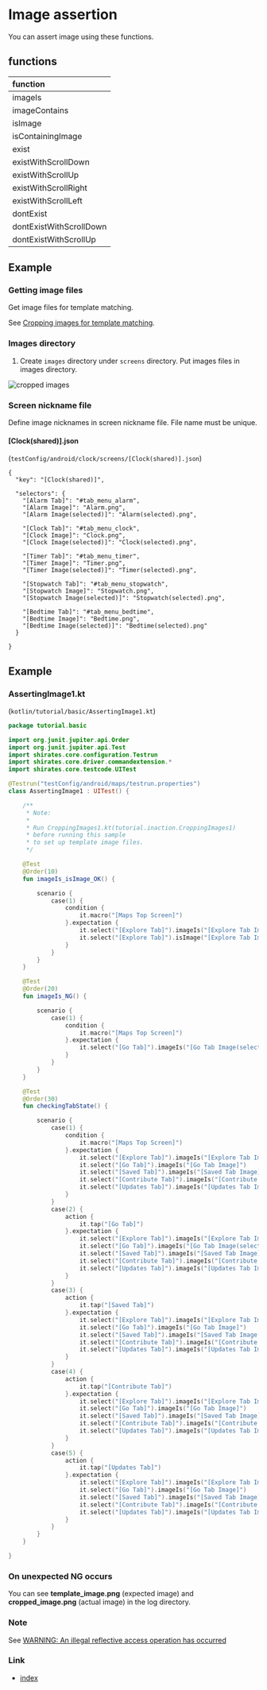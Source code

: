 # Image assertion

You can assert image using these functions.

## functions

| function                |
|:------------------------|
| imageIs                 |
| imageContains           |
| isImage                 |
| isContainingImage       |
| exist                   |
| existWithScrollDown     |
| existWithScrollUp       |
| existWithScrollRight    |
| existWithScrollLeft     |
| dontExist               |
| dontExistWithScrollDown |
| dontExistWithScrollUp   |

## Example

### Getting image files

Get image files for template matching.

See [Cropping images for template matching](../../../in_action/image_matching/cropping_images_for_template_matching.md).

### Images directory

1. Create `images` directory under `screens` directory. Put images files in images directory.

![cropped images](../../../in_action/_images/put_cropped_images_in_images_directory.png)

### Screen nickname file

Define image nicknames in screen nickname file. File name must be unique.

#### [Clock(shared)].json

(`testConfig/android/clock/screens/[Clock(shared)].json`)

```
{
  "key": "[Clock(shared)]",

  "selectors": {
    "[Alarm Tab]": "#tab_menu_alarm",
    "[Alarm Image]": "Alarm.png",
    "[Alarm Image(selected)]": "Alarm(selected).png",

    "[Clock Tab]": "#tab_menu_clock",
    "[Clock Image]": "Clock.png",
    "[Clock Image(selected)]": "Clock(selected).png",

    "[Timer Tab]": "#tab_menu_timer",
    "[Timer Image]": "Timer.png",
    "[Timer Image(selected)]": "Timer(selected).png",

    "[Stopwatch Tab]": "#tab_menu_stopwatch",
    "[Stopwatch Image]": "Stopwatch.png",
    "[Stopwatch Image(selected)]": "Stopwatch(selected).png",

    "[Bedtime Tab]": "#tab_menu_bedtime",
    "[Bedtime Image]": "Bedtime.png",
    "[Bedtime Image(selected)]": "Bedtime(selected).png"
  }

}
```

## Example

### AssertingImage1.kt

(`kotlin/tutorial/basic/AssertingImage1.kt`)

```kotlin
package tutorial.basic

import org.junit.jupiter.api.Order
import org.junit.jupiter.api.Test
import shirates.core.configuration.Testrun
import shirates.core.driver.commandextension.*
import shirates.core.testcode.UITest

@Testrun("testConfig/android/maps/testrun.properties")
class AssertingImage1 : UITest() {

    /**
     * Note:
     *
     * Run CroppingImages1.kt(tutorial.inaction.CroppingImages1)
     * before running this sample
     * to set up template image files.
     */

    @Test
    @Order(10)
    fun imageIs_isImage_OK() {

        scenario {
            case(1) {
                condition {
                    it.macro("[Maps Top Screen]")
                }.expectation {
                    it.select("[Explore Tab]").imageIs("[Explore Tab Image(selected)]")     // OK
                    it.select("[Explore Tab]").isImage("[Explore Tab Image(selected)]").thisIsTrue()      // OK
                }
            }
        }
    }

    @Test
    @Order(20)
    fun imageIs_NG() {

        scenario {
            case(1) {
                condition {
                    it.macro("[Maps Top Screen]")
                }.expectation {
                    it.select("[Go Tab]").imageIs("[Go Tab Image(selected)]")     // NG
                }
            }
        }
    }

    @Test
    @Order(30)
    fun checkingTabState() {

        scenario {
            case(1) {
                condition {
                    it.macro("[Maps Top Screen]")
                }.expectation {
                    it.select("[Explore Tab]").imageIs("[Explore Tab Image(selected)]")
                    it.select("[Go Tab]").imageIs("[Go Tab Image]")
                    it.select("[Saved Tab]").imageIs("[Saved Tab Image]")
                    it.select("[Contribute Tab]").imageIs("[Contribute Tab Image]")
                    it.select("[Updates Tab]").imageIs("[Updates Tab Image]")
                }
            }
            case(2) {
                action {
                    it.tap("[Go Tab]")
                }.expectation {
                    it.select("[Explore Tab]").imageIs("[Explore Tab Image]")
                    it.select("[Go Tab]").imageIs("[Go Tab Image(selected)]")
                    it.select("[Saved Tab]").imageIs("[Saved Tab Image]")
                    it.select("[Contribute Tab]").imageIs("[Contribute Tab Image]")
                    it.select("[Updates Tab]").imageIs("[Updates Tab Image]")
                }
            }
            case(3) {
                action {
                    it.tap("[Saved Tab]")
                }.expectation {
                    it.select("[Explore Tab]").imageIs("[Explore Tab Image]")
                    it.select("[Go Tab]").imageIs("[Go Tab Image]")
                    it.select("[Saved Tab]").imageIs("[Saved Tab Image(selected)]")
                    it.select("[Contribute Tab]").imageIs("[Contribute Tab Image]")
                    it.select("[Updates Tab]").imageIs("[Updates Tab Image]")
                }
            }
            case(4) {
                action {
                    it.tap("[Contribute Tab]")
                }.expectation {
                    it.select("[Explore Tab]").imageIs("[Explore Tab Image]")
                    it.select("[Go Tab]").imageIs("[Go Tab Image]")
                    it.select("[Saved Tab]").imageIs("[Saved Tab Image]")
                    it.select("[Contribute Tab]").imageIs("[Contribute Tab Image(selected)]")
                    it.select("[Updates Tab]").imageIs("[Updates Tab Image]")
                }
            }
            case(5) {
                action {
                    it.tap("[Updates Tab]")
                }.expectation {
                    it.select("[Explore Tab]").imageIs("[Explore Tab Image]")
                    it.select("[Go Tab]").imageIs("[Go Tab Image]")
                    it.select("[Saved Tab]").imageIs("[Saved Tab Image]")
                    it.select("[Contribute Tab]").imageIs("[Contribute Tab Image]")
                    it.select("[Updates Tab]").imageIs("[Updates Tab Image(selected)]")
                }
            }
        }
    }

}
```

### On unexpected NG occurs

You can see **template_image.png** (expected image) and **cropped_image.png** (actual image) in the log directory.

### Note

See [WARNING: An illegal reflective access operation has occurred](../../../troubleshooting/warnings/anIllegalRefrectiveAccessOperationHasOccured.md)

### Link

- [index](../../../index.md)
